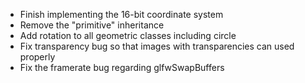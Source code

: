 * Finish implementing the 16-bit coordinate system
* Remove the "primitive" inheritance
* Add rotation to all geometric classes including circle
* Fix transparency bug so that images with transparencies can used properly
* Fix the framerate bug regarding glfwSwapBuffers
